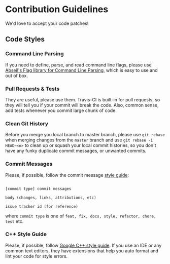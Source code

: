 # Contribution Guidelines

We'd love to accept your code patches!

## Code Styles

### Command Line Parsing

If you need to define, parse, and read command line flags, please use [Abseil's Flag library for Command Line Parsing](https://abseil.io/docs/cpp/guides/flags), which is easy to use and out of box.

### Pull Requests & Tests

They are useful, please use them. Travis-CI is built-in for pull requests, so they will tell you if your commit will break the code. Also, common sense, add tests whenever you commit large chunk of code.

### Clean Git History

Before you merge you local branch to master branch, please use `git rebase` when merging changes from the `master` branch and use `git rebase -i HEAD~<n>` to clean up or squash your local commit histories, so you don't have any funky duplicate commit messages, or unwanted commits.

### Commit Messages

Please, if possible, follow the commit message [style guide](https://dev.to/pavlosisaris/git-commits-an-effective-style-guide-2kkn):

```

[commit type] commit messages

body (changes, links, attributions, etc)

issue tracker id (for reference)

```

where `commit type` is one of `feat, fix, docs, style, refactor, chore, test` etc.


### C++ Style Guide

Please, if possible, follow [Google C++ style guide](https://google.github.io/styleguide/cppguide.html). If you use an IDE or any common text editors, they have extensions that help you auto format and lint your code for style errors.
